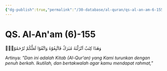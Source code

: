 ```yaml
---
{"dg-publish":true,"permalink":"/30-database/al-quran/qs-al-an-am-6-155/"}
---
```



# QS. Al-An'am (6)-155
وَهٰذَا كِتٰبٌ اَنْزَلْنٰهُ مُبٰرَكٌ فَاتَّبِعُوْهُ وَاتَّقُوْا لَعَلَّكُمْ تُرْحَمُوْنَۙ 

Artinya: *"Dan ini adalah Kitab (Al-Qur'an) yang Kami turunkan dengan penuh berkah. Ikutilah, dan bertakwalah agar kamu mendapat rahmat,"*
